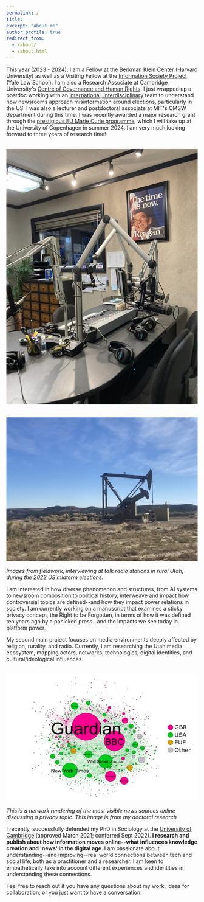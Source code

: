 ```yaml
---
permalink: /
title: 
excerpt: "About me"
author_profile: true
redirect_from: 
  - /about/
  - /about.html
---
```



This year (2023 - 2024), I am a Fellow at the [Berkman Klein Center](https://cyber.harvard.edu/story/2023-07/berkman-klein-center-announces-incoming-2023-2024-fellows) (Harvard University) as well as a Visiting Fellow at the [Information Society Project](https://law.yale.edu/isp) (Yale Law School). I am also a Research Associate at Cambridge University's [Centre of Governance and Human Rights](https://www.cghr.polis.cam.ac.uk/).  I just wrapped up a postdoc working with an [international, interdisciplinary](https://uni.oslomet.no/scam/) team to understand how newsrooms approach misinformation around elections, particularly in the US. I was also a lecturer and postdoctoral associate at MIT's CMSW department during this time. I was recently awarded a major research grant through the [prestigious EU Marie Curie programme](https://cordis.europa.eu/project/id/101109725), which I will take up at the University of Copenhagen in summer 2024. I am very much looking forward to three years of research time!


<br/><img src='/images/radio-station.jpeg'>

<br/><img src='/images/oil-carbon.jpeg'>

<i>Images from fieldwork, interviewing at talk radio stations in rural Utah, during the 2022 US midterm elections.</i>


I am interested in how diverse phenomenon and structures, from AI systems to newsroom composition to political history, interweave and impact how controversial topics are defined--and how they impact power relations in society. I am currently working on a manuscript that examines a sticky privacy concept, the Right to be Forgotten, in terms of how it was defined ten years ago by a panicked press...and the impacts we see today in platform power. 

My second main project focuses on media environments deeply affected by religion, rurality, and radio. Currently, I am researching the Utah media ecosystem, mapping actors, networks, technologies, digital identities, and cultural/ideological influences.


<br/><img src='/images/rtbf-mapping.png'>

<i>This is a network rendering of the most visible news sources online discussing a privacy topic. This image is from my doctoral research.</i>

I recently, successfully defended my PhD in Sociology at the [University of Cambridge](https://research.sociology.cam.ac.uk/profile/rebekah-larsen) (approved March 2021; conferred Sept 2022). <b>I research and publish about how information moves online--what influences knowledge creation and 'news' in the digital age. </b> I am passionate about understanding--and improving--real world connections between tech and social life, both as a practitioner and a researcher. I am keen to empathetically take into account different experiences and identities in understanding these connections. 


 
Feel free to reach out if you have any questions about my work, ideas for collaboration, or you just want to have a conversation. 



